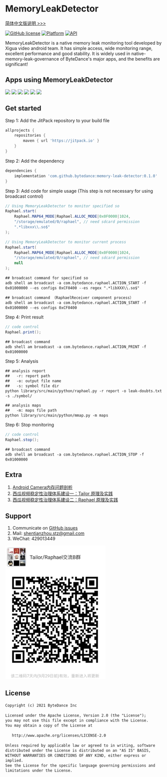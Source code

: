 # MemoryLeakDetector

[简体中文版说明 >>>](/README_cn.md)

[![GitHub license](https://img.shields.io/badge/license-Apache--2.0-brightgreen.svg)](https://github.com/bytedance/memory-leak-detector/blob/master/LICENSE)
[![Platform](https://img.shields.io/badge/Platform-Android-brightgreen.svg)](https://developer.android.com)
[![API](https://img.shields.io/badge/api-14%2B-green)](https://developer.android.com/about/dashboards)

MemoryLeakDetector is a native memory leak monitoring tool developed by Xigua video android team. It
has simple access, wide monitoring range, excellent performance and good stability. It is widely used
in native-memory-leak-governance of ByteDance's major apps, and the benefits are significant!

## Apps using MemoryLeakDetector

<img src="docs/xigua.png" width="100"/> <img src="docs/douyin.png" width="100"/> <img src="docs/toutiao.png" width="100"/> <img src="docs/huoshan.png" width="100"/> <img src="docs/jianying.png" width="100"/> <img src="docs/kaiyan.png" width="100"/>

## Get started

Step 1: Add the JitPack repository to your build file
```gradle
allprojects {
    repositories {
        maven { url 'https://jitpack.io' }
    }
}
```

Step 2: Add the dependency
```gradle
dependencies {
    implementation 'com.github.bytedance:memory-leak-detector:0.1.0'
}
```

Step 3: Add code for simple usage (This step is not necessary for using broadcast control)
```java
// Using MemoryLeakDetector to monitor specified so
Raphael.start(
    Raphael.MAP64_MODE|Raphael.ALLOC_MODE|0x0F0000|1024,
    "/storage/emulated/0/raphael", // need sdcard permission
    ".*libxxx\\.so$"
);
```

```java
// Using MemoryLeakDetector to monitor current process
Raphael.start(
    Raphael.MAP64_MODE|Raphael.ALLOC_MODE|0x0F0000|1024,
    "/storage/emulated/0/raphael", // need sdcard permission
    null
);
```

```shell
## broadcast command for specified so
adb shell am broadcast -a com.bytedance.raphael.ACTION_START -f 0x01000000 --es configs 0xCF0400 --es regex ".*libXXX\\.so$"
```

```shell
## broadcast command （RaphaelReceiver component process）
adb shell am broadcast -a com.bytedance.raphael.ACTION_START -f 0x01000000 --es configs 0xCF0400
```

Step 4: Print result
```java
// code control
Raphael.print();
```

```shell
## broadcast command
adb shell am broadcast -a com.bytedance.raphael.ACTION_PRINT -f 0x01000000
```

Step 5: Analysis
```shell
## analysis report
##   -r: report path
##   -o: output file name
##   -s: symbol file dir
python library/src/main/python/raphael.py -r report -o leak-doubts.txt -s ./symbol/
```

```shell
## analysis maps
##   -m: maps file path
python library/src/main/python/mmap.py -m maps
```

Step 6: Stop monitoring
```java
// code control
Raphael.stop();
```

```shell
## broadcast command
adb shell am broadcast -a com.bytedance.raphael.ACTION_STOP -f 0x01000000
```

## Extra

1. [Android Camera内存问题剖析](https://mp.weixin.qq.com/s/-oaN-bOqHDjN30UP1FMpgA)
2. [西瓜视频稳定性治理体系建设一：Tailor 原理及实践](https://mp.weixin.qq.com/s/DWOQ9MSTkKSCBFQjPswPIQ)
3. [西瓜视频稳定性治理体系建设二：Raphael 原理及实践](https://mp.weixin.qq.com/s/RF3m9_v5bYTYbwY-d1RloQ)

## Support

1. Communicate on [GitHub issues](https://github.com/bytedance/memory-leak-detector/issues)
2. Mail: <a href="mailto:shentianzhou.stz@gmail.com">shentianzhou.stz@gmail.com</a>
3. WeChat: 429013449
<p align="left"><img src="docs/wechat.jpg" alt="Wechat group" width="320px"></p>

## License
~~~
Copyright (c) 2021 ByteDance Inc

Licensed under the Apache License, Version 2.0 (the "License");
you may not use this file except in compliance with the License.
You may obtain a copy of the License at

   http://www.apache.org/licenses/LICENSE-2.0

Unless required by applicable law or agreed to in writing, software
distributed under the License is distributed on an "AS IS" BASIS,
WITHOUT WARRANTIES OR CONDITIONS OF ANY KIND, either express or implied.
See the License for the specific language governing permissions and
limitations under the License.
~~~